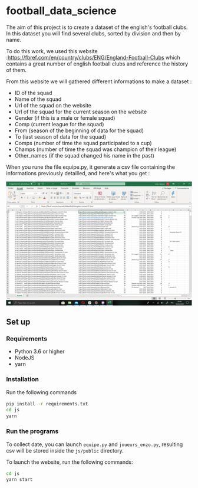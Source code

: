 # football_data_science

The aim of this project is to create a dataset of the english's football clubs. In this dataset you will find several clubs, sorted by division and then by name. 

To do this work, we used this website :https://fbref.com/en/country/clubs/ENG/England-Football-Clubs which contains a great number of english football clubs and reference the history of them.

From this website we will gathered different informations to make a dataset : 

 - ID of the squad
 - Name of the squad
 - Url of the squad on the website
 - Url of the squad for the current season on the website
 - Gender (if this is a male or female squad)
 - Comp (current league for the squad)
 - From (season of the beginning of data for the squad)
 - To (last season of data for the squad)
 - Comps (number of time the squad participated to a cup)
 - Champs (number of time the squad was champion of their league)
 - Other_names (if the squad changed his name in the past)

When you rune the file equipe.py, it generate a csv file containing the informations previously detailled, and here's what you get : 

![Image of csv](img/csv.png)

## Set up

### Requirements
 - Python 3.6 or higher
 - NodeJS
 - yarn

### Installation
Run the following commands

```bash
pip install -r requirements.txt
cd js
yarn
```

### Run the programs

To collect date, you can launch `equipe.py` and `joueurs_enzo.py`, resulting csv will be stored inside the `js/public`
directory.

To launch the website, run the following commands:
```bash
cd js
yarn start
```
